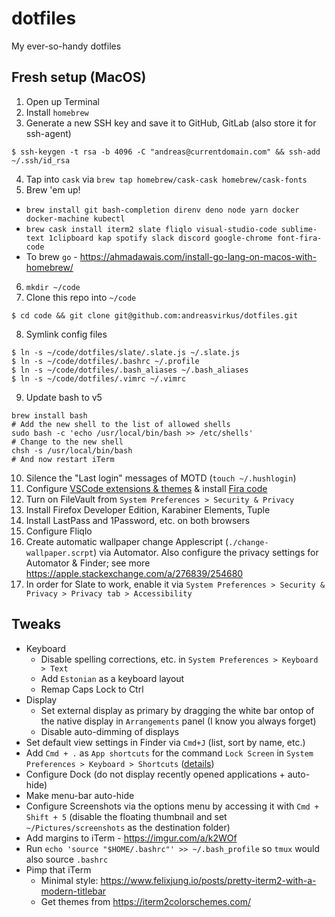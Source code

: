 # dotfiles
My ever-so-handy dotfiles

## Fresh setup (MacOS)

1. Open up Terminal
2. Install `homebrew`
3. Generate a new SSH key and save it to GitHub, GitLab (also store it for ssh-agent)
```
$ ssh-keygen -t rsa -b 4096 -C "andreas@currentdomain.com" && ssh-add ~/.ssh/id_rsa
```
4. Tap into `cask` via `brew tap homebrew/cask-cask homebrew/cask-fonts`
5. Brew 'em up!
  - `brew install git bash-completion direnv deno node yarn docker docker-machine kubectl`
  - `brew cask install iterm2 slate fliqlo visual-studio-code sublime-text 1clipboard kap spotify slack discord google-chrome font-fira-code`
  - To brew `go` - https://ahmadawais.com/install-go-lang-on-macos-with-homebrew/
6. `mkdir ~/code`
7. Clone this repo into `~/code`
```
$ cd code && git clone git@github.com:andreasvirkus/dotfiles.git
```
8. Symlink config files
```
$ ln -s ~/code/dotfiles/slate/.slate.js ~/.slate.js
$ ln -s ~/code/dotfiles/.bashrc ~/.profile
$ ln -s ~/code/dotfiles/.bash_aliases ~/.bash_aliases
$ ln -s ~/code/dotfiles/.vimrc ~/.vimrc
```
9. Update bash to v5
```
brew install bash
# Add the new shell to the list of allowed shells
sudo bash -c 'echo /usr/local/bin/bash >> /etc/shells'
# Change to the new shell
chsh -s /usr/local/bin/bash
# And now restart iTerm
```
10. Silence the "Last login" messages of MOTD (`touch ~/.hushlogin`)
11. Configure [VSCode extensions & themes](./vscode) & install [Fira code](https://github.com/tonsky/FiraCode)
12. Turn on FileVault from `System Preferences > Security & Privacy`
13. Install Firefox Developer Edition, Karabiner Elements, Tuple
14. Install LastPass and 1Password, etc. on both browsers
15. Configure Fliqlo
16. Create automatic wallpaper change Applescript (`./change-wallpaper.scrpt`) via Automator. Also configure the privacy
settings for Automator & Finder; see more https://apple.stackexchange.com/a/276839/254680
16. In order for Slate to work, enable it via `System Preferences > Security & Privacy > Privacy tab > Accessibility`

## Tweaks

- Keyboard
  - Disable spelling corrections, etc. in `System Preferences > Keyboard > Text`
  - Add `Estonian` as a keyboard layout
  - Remap Caps Lock to Ctrl
- Display
  - Set external display as primary by dragging the white bar ontop of the native display in `Arrangements` panel (I know you always forget)
  - Disable auto-dimming of displays
- Set default view settings in Finder via `Cmd+J` (list, sort by name, etc.)
- Add `Cmd + .` as `App shortcuts` for the command `Lock Screen` in `System Preferences > Keyboard > Shortcuts` ([details](https://apple.stackexchange.com/a/336408/254680))
- Configure Dock (do not display recently opened applications + auto-hide)
- Make menu-bar auto-hide
- Configure Screenshots via the options menu by accessing it with `Cmd + Shift + 5` (disable the floating thumbnail and set `~/Pictures/screenshots` as the destination folder)
- Add margins to iTerm - https://imgur.com/a/k2WOf
- Run `echo 'source "$HOME/.bashrc"' >> ~/.bash_profile` so `tmux` would also source `.bashrc`
- Pimp that iTerm
  - Minimal style: https://www.felixjung.io/posts/pretty-iterm2-with-a-modern-titlebar
  - Get themes from https://iterm2colorschemes.com/
